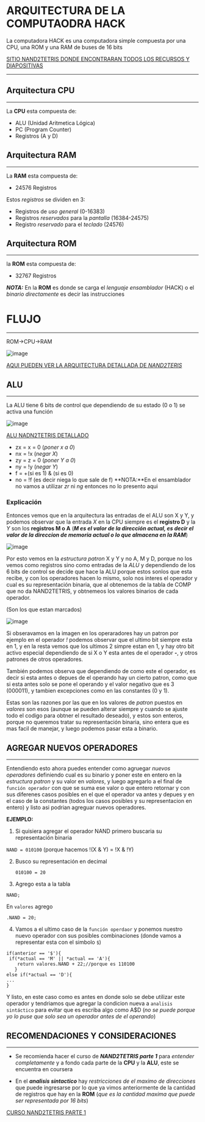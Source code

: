  # ARQUITECTURA DE LA COMPUTAODRA HACK
La computadora HACK es una computadora simple compuesta por una CPU, una ROM y una RAM de buses de 16 bits

[SITIO NAND2TETRIS DONDE ENCONTRARAN TODOS LOS RECURSOS Y DIAPOSITIVAS](https://www.nand2tetris.org/course)

-------------------------------------------------------
## Arquitectura CPU

-------------------------------------------------------
La **CPU** esta compuesta de:
* ALU (Unidad Aritmetica Lógica)
* PC (Program Counter)
* Registros (A y D)

## Arquitectura RAM

-------------------------------------------------------
La **RAM** esta compuesta de:
* 24576 Registros
  
Estos *registros* se dividen en 3:
* Registros de *uso general* (0-16383)
* Registros *reservados* para la *pantalla* (16384-24575)
* Registro *reservado* para el *teclado* (24576)

## Arquitectura ROM

-------------------------------------------------------
la **ROM** esta compuesta de:
* 32767 Registros

***NOTA:*** En la **ROM** es donde se carga el *lenguaje ensamblador* (HACK) o el *binario directamente* es decir las instrucciones
# FLUJO

-------------------------------------------------------
ROM->CPU->RAM

![image](https://github.com/user-attachments/assets/1b1d242e-1812-4baa-af41-4f233b039d01)

[AQUI PUEDEN VER LA ARQUITECTURA DETALLADA DE *NAND2TERIS*](https://drive.google.com/file/d/1Z_fxYmmRNXTkAzmZ6YMoX9NXZIRVCKiw/view)

## ALU
----------------------------------------------------
La ALU tiene 6 bits de control que dependiendo de su estado (0 o 1) se activa una función

![image](https://github.com/user-attachments/assets/8dd81865-69c0-42df-952f-d8495d953836)

[ALU NADN2TETRIS DETALLADO](https://drive.google.com/file/d/1ie9s3GjM2TrvL7PrEZJ00gEwezgNLOBm/view)

* zx = x = 0 (*poner x a 0*)
* nx = !x (*negar X*)
* zy = z = 0 (*poner Y a 0*)
* ny = !y (*negar Y*)
* f = +(si es 1) & (si es 0)
* no = !f (es decir niega lo que sale de f)
**NOTA:**En el ensamblador no vamos a utilizar *zr* ni *ng* entonces no lo presento aqui

### Explicación
Entonces vemos que en la arquitectura las entradas de el ALU son X y Y, y podemos observar que la entrada *X* en la CPU siempre es el **registro D** y la *Y* son los **registros M o A** (***M es el valor de la dirección actual, es decir el valor de la direccion de memoria actual o lo que almacena en la RAM***)

![image](https://github.com/user-attachments/assets/4e0670ad-81f7-4904-a1a7-623acfb09157)

Por esto vemos en la *estructura patron* X y Y y no A, M y D, porque no los vemos como registros sino como entradas de la *ALU* y dependiendo de los 6 bits de control se decide que hace la ALU porque estos sonlos que esta recibe, y con los operadores hacen lo mismo, solo nos interes el operador y cual es su representación binaria, que al obtenemos de la tabla de COMP que no da NAND2TETRIS, y obtnemeos los valores binarios de cada operador.

(Son los que estan marcados)

![image](https://github.com/user-attachments/assets/e87e0a3a-3e17-40aa-a614-13cda23bbaae)

Si obseravamos en la imagen en los operaradores hay un patron por ejemplo en el operador *!* podemos observar que el ultimo bit siempre esta en 1, y en la resta vemos que los ultimos 2 simpre estan en 1, y hay otro bit activo especial dependiendo de si X o Y esta antes de el operador **-**, y otros patrones de otros operadores. 

También podemos observa que dependiendo de como este el operador, es decir si esta antes o depues de el operando hay un cierto patron, como que si esta antes solo se pone el operando y el valor negativo que es 3 (000011), y tambien excepciones como en las constantes (0 y 1).

Estas son las razones por las que en los valores de *patron* puestos en *valores* son esos (aunque se pueden alterar siempre y cuando se ajuste todo el codigo para obtner el resultado deseado), y estos son enteros, porque no queremos tratar su representación binaria, sino entera que es mas facil de manejar, y luego podemos pasar esta a binario.

## AGREGAR NUEVOS OPERADORES

--------------------------------------------------------------
Entendiendo esto ahora puedes entender como agruegar *nuevos operadores* definiendo cual es su binario y poner este en entero en la *estructura patron* y su valor en *valores*, y luego agregarlo a el final de `función operador` con que se suma ese valor o que entero retornar y con sus diferenes casos posibles en el que el operador va antes y depues y en el caso de la constantes (todos los casos posibles y su representacion en entero) y listo asi podrian agreguar nuevos operadores.

**EJEMPLO:**

1. Si quisiera agregar el operador NAND primero buscaria su representación binaria
   

`NAND = 010100` (porque hacemos !(X & Y) = !X & !Y)


2. Busco su representación en decimal
   

   `010100 = 20`
   

4. Agrego esta a la tabla

  `NAND;`

  En `valores` agrego

  `.NAND = 20;`
  
4. Vamos a el ultimo caso de la `función operdaor` y ponemos nuestro nuevo operador con sus posibles combinaciones (donde vamos a representar esta con el simbolo `$`)

  ~~~
if(anterior == '$'){
   if(*actual == 'M' || *actual == 'A'){
      return valores.NAND + 22;//porque es 110100
     }
else if(*actual == 'D'){
...
}
  ~~~
Y listo, en este caso como es antes en donde solo se debe utilizar este operador y tendriamos que agregar la condicion nueva a `analisis sintáctico` para evitar que es escriba algo como A$D (*no se puede porque yo lo puse que solo sea un operador antes de el operando*)

## RECOMENDACIONES Y CONSIDERACIONES

------------------------------------------------------------
  
* Se recomienda hacer el curso de ***NAND2TETRIS parte 1*** para *entender completamente* y a fondo cada parte de la **CPU** y la **ALU**, este se encuentra en coursera

* En el ***analisis sintactico*** hay *restricciones de el maximo de direcciones* que puede ingresarse por lo que ya vimos anteriormente de la cantidad de registros que hay en la **ROM** (*que es la cantidad maxima que puede ser representada por 16 bits*)

[CURSO NAND2TETRIS PARTE 1](https://www.coursera.org/learn/build-a-computer)
